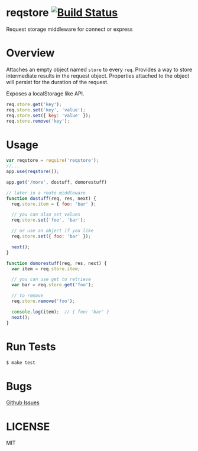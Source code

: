 reqstore [![Build Status](https://travis-ci.org/leftshifters/reqstore.png?branch=master)](https://travis-ci.org/leftshifters/reqstore)
========

Request storage middleware for connect or express

Overview
========

Attaches an empty object named `store` to every `req`. Provides a way to store intermediate results in the request object. Properties attached to the object will persist for the duration of the request.

Exposes a localStorage like API.

```js
req.store.get('key');
req.store.set('key', 'value');
req.store.set({ key: 'value' });
req.store.remove('key');
```

Usage
=====

```js
var reqstore = require('reqstore');
//...
app.use(reqstore());

app.get('/more', dostuff, domorestuff)

// later in a route middleware
function dostuff(req, res, next) {
  req.store.item = { foo: 'bar' };

  // you can also set values
  req.store.set('foo', 'bar');

  // or use an object if you like
  req.store.set({ foo: 'bar' });

  next();
}

function domorestuff(req, res, next) {
  var item = req.store.item;

  // you can use get to retrieve
  var bar = req.store.get('foo');

  // to remove
  req.store.remove('foo');

  console.log(item);  // { foo: 'bar' }
  next();
}
```

Run Tests
=========

```bash
$ make test
```

Bugs
====

[Github Issues](https://github.com/vxtindia/reqstore/issues)

LICENSE
=======

MIT
